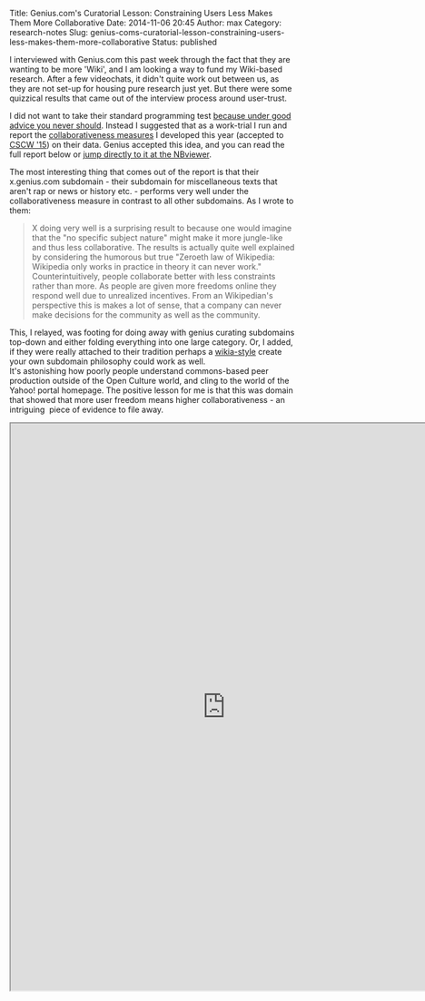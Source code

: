 Title: Genius.com's Curatorial Lesson: Constraining Users Less Makes Them More Collaborative
Date: 2014-11-06 20:45
Author: max
Category: research-notes
Slug: genius-coms-curatorial-lesson-constraining-users-less-makes-them-more-collaborative
Status: published

I interviewed with Genius.com this past week through the fact that they are wanting to be more 'Wiki', and I am looking a way to fund my Wiki-based research. After a few videochats, it didn't quite work out between us, as they are not set-up for housing pure research just yet. But there were some quizzical results that came out of the interview process around user-trust.

I did not want to take their standard programming test [because under good advice you never should](http://youtu.be/csyL9EC0S0c?t=17m19s). Instead I suggested that as a work-trial I run and report the [collaborativeness measures](http://notconfusing.com/the-virtuous-circle-of-wikipeda-the-poster/ "The Virtuous Circle of Wikipeda: The Poster") I developed this year (accepted to [CSCW '15](http://cscw.acm.org/2015/)) on their data. Genius accepted this idea, and you can read the full report below or [jump directly to it at the NBviewer](http://nbviewer.ipython.org/github/notconfusing/wiki_econ_capability/blob/genius/Star-Genius%20Method%20of%20Reflections.ipynb).

The most interesting thing that comes out of the report is that their x.genius.com subdomain - their subdomain for miscellaneous texts that aren't rap or news or history etc. - performs very well under the collaborativeness measure in contrast to all other subdomains. As I wrote to them:

> X doing very well is a surprising result to because one would imagine that the "no specific subject nature" might make it more jungle-like and thus less collaborative. The results is actually quite well explained by considering the humorous but true "Zeroeth law of Wikipedia: Wikipedia only works in practice in theory it can never work." Counterintuitively, people collaborate better with less constraints rather than more. As people are given more freedoms online they respond well due to unrealized incentives. From an Wikipedian's perspective this is makes a lot of sense, that a company can never make decisions for the community as well as the community.

This, I relayed, was footing for doing away with genius curating subdomains top-down and either folding everything into one large category. Or, I added, if they were really attached to their tradition perhaps a [wikia-style](http://www.wikia.com/Wikia) create your own subdomain philosophy could work as well.  
It's astonishing how poorly people understand commons-based peer production outside of the Open Culture world, and cling to the world of the Yahoo! portal homepage. The positive lesson for me is that this was domain that showed that more user freedom means higher collaborativeness - an intriguing  piece of evidence to file away.

<iframe src="http://nbviewer.ipython.org/github/notconfusing/wiki_econ_capability/blob/genius/Star-Genius%20Method%20of%20Reflections.ipynb" width="150%" height="1000" scrolling="yes"/>
